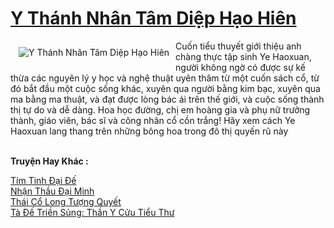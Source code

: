 <a href="https://truyenwiki.net/y-thanh-nhan-tam-diep-hao-hien.35343/" title="Y Thánh Nhân Tâm Diệp Hạo Hiên"><h1>Y Thánh Nhân Tâm Diệp Hạo Hiên</h1></a><div style="display:table"><img align="right" style="float: left; padding: 10px;" src="https://truyenwiki.net/a/img/str/src/35343.jpg" alt="Y Thánh Nhân Tâm Diệp Hạo Hiên">Cuốn tiểu thuyết giới thiệu anh chàng thực tập sinh Ye Haoxuan, người không ngờ có được sự kế thừa các nguyên lý y học và nghệ thuật uyên thâm từ một cuốn sách cổ, từ đó bắt đầu một cuộc sống khác, xuyên qua người bằng kim bạc, xuyên qua ma bằng ma thuật, và đạt được lòng bác ái trên thế giới, và cuộc sống thành thị tự do và dễ dàng. Hoa học đường, chị em hoàng gia và phụ nữ trưởng thành, giáo viên, bác sĩ và công nhân cổ cồn trắng! Hãy xem cách Ye Haoxuan lang thang trên những bông hoa trong đô thị quyến rũ này</div><p><br><b>Truyện Hay Khác :</b></p><a href="https://truyenwiki.net/tim-tinh-dai-de.35060/" alt="Tím Tinh Đại Đế">Tím Tinh Đại Đế</a><br/><a href="https://github.com/nownovels/topcv/tree/master/truyenhay/35102" alt="Nhận Thầu Đại Minh">Nhận Thầu Đại Minh</a><br/><a href="https://sangtacviet.wordpress.com/2020/10/22/thai-co-long-tuong-quyet/" alt="Thái Cổ Long Tượng Quyết">Thái Cổ Long Tượng Quyết</a><br/><a href="https://sangtacviet.wordpress.com/2020/10/22/ta-de-trien-sung-than-y-cuu-tieu-thu/" alt="Tà Đế Triền Sủng: Thần Y Cửu Tiểu Thư">Tà Đế Triền Sủng: Thần Y Cửu Tiểu Thư</a><br/>